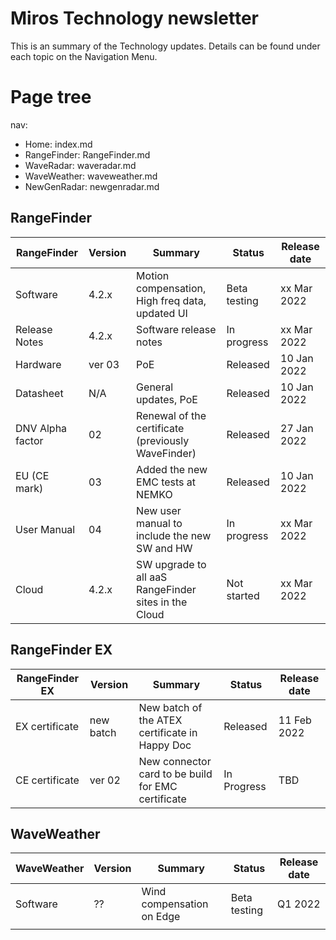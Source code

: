 # Miros Technology newsletter

This is an summary of the Technology updates. Details can be found under each topic on the Navigation Menu.
# Page tree
nav:
  - Home: index.md
  - RangeFinder: RangeFinder.md
  - WaveRadar: waveradar.md
  - WaveWeather: waveweather.md
  - NewGenRadar: newgenradar.md
  
## RangeFinder 


| RangeFinder      | Version | Summary                                            | Status       | Release date |
|------------------|---------|----------------------------------------------------|--------------|--------------|
| Software         | 4.2.x   | Motion compensation, High freq data, updated UI    | Beta testing | xx Mar 2022 |
| Release Notes    | 4.2.x   | Software release notes                             | In progress  | xx Mar 2022 |
| Hardware         | ver 03  | PoE                                                | Released     | 10 Jan 2022 |
| Datasheet        | N/A     | General updates, PoE                               | Released     | 10 Jan 2022 |
| DNV Alpha factor | 02      | Renewal of the certificate (previously WaveFinder) | Released     | 27 Jan 2022 |
| EU (CE mark)     | 03      | Added the new EMC tests at NEMKO                   | Released     | 10 Jan 2022 |
| User Manual      | 04      | New user manual to include the new SW and HW       | In progress  | xx Mar 2022 |
| Cloud            | 4.2.x   | SW upgrade to all aaS RangeFinder sites in the Cloud  | Not started  | xx Mar 2022 |


## RangeFinder EX

| RangeFinder EX   | Version  | Summary                                            | Status      | Release date |
|------------------|----------|----------------------------------------------------|-------------|--------------|
| EX certificate   | new batch| New batch of the ATEX certificate in Happy Doc     | Released    | 11 Feb 2022  |
| CE certificate   | ver 02   | New connector card to be build for EMC certificate | In Progress | TBD          |


## WaveWeather
| WaveWeather      | Version  | Summary                                            | Status      | Release date |
|------------------|----------|----------------------------------------------------|-------------|--------------|
| Software         | ??       | Wind compensation on Edge                          | Beta testing | Q1 2022     |
|                  |          |                                                    |              |             |  

